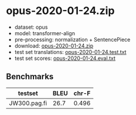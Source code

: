 # opus-2020-01-24.zip

* dataset: opus
* model: transformer-align
* pre-processing: normalization + SentencePiece
* download: [opus-2020-01-24.zip](https://object.pouta.csc.fi/OPUS-MT-models/pag-fi/opus-2020-01-24.zip)
* test set translations: [opus-2020-01-24.test.txt](https://object.pouta.csc.fi/OPUS-MT-models/pag-fi/opus-2020-01-24.test.txt)
* test set scores: [opus-2020-01-24.eval.txt](https://object.pouta.csc.fi/OPUS-MT-models/pag-fi/opus-2020-01-24.eval.txt)

## Benchmarks

| testset               | BLEU  | chr-F |
|-----------------------|-------|-------|
| JW300.pag.fi 	| 26.7 	| 0.496 |

